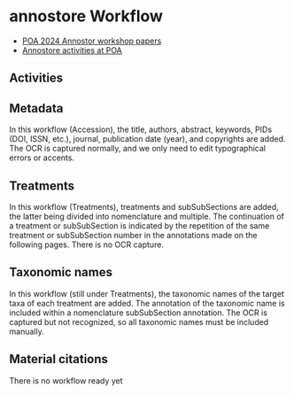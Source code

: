# annostore Workflow

* [POA 2024 Annostor workshop papers](https://docs.google.com/spreadsheets/d/1EasdU-yhV_bI_g6weEIcuJLdCUvgkxpTXKzmSt82vAY/edit?gid=0#gid=0)
* [Annostore activities at POA](https://arcadia2.annostor.org/activities)

## Activities

## Metadata
In this workflow (Accession), the title, authors, abstract, keywords, PIDs (DOI, ISSN, etc.), journal, publication date (year), and copyrights are added. 
The OCR is captured normally, and we only need to edit typographical errors or accents.

## Treatments
In this workflow (Treatments), treatments and subSubSections are added, the latter being divided into nomenclature and multiple. 
The continuation of a treatment or subSubSection is indicated by the repetition of the same treatment or subSubSection number in the annotations made on the following pages. 
There is no OCR capture.

<treatments>

## Taxonomic names
In this workflow (still under Treatments), the taxonomic names of the target taxa of each treatment are added. 
The annotation of the taxonomic name is included within a nomenclature subSubSection annotation. 
The OCR is captured but not recognized, so all taxonomic names must be included manually.

## Material citations
There is no workflow ready yet
